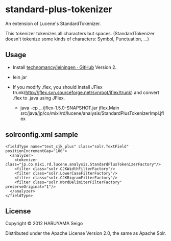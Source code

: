 # standard-plus-tokenizer

An extension of Lucene's StandardTokenizer.

This tokenizer tokenizes all characters but spaces.
(StandardTokenizer doesn't tokenize some kinds of characters: Symbol, Punctuation, ...)

## Usage

* Install [technomancy/leiningen · GitHub](https://github.com/technomancy/leiningen) Version 2.
* lein jar

* If you modify .flex, you should install JFlex trunk(http://jflex.svn.sourceforge.net/svnroot/jflex/trunk) and convert .flex to .java using JFlex.
  * java -cp .../jflex-1.5.0-SNAPSHOT.jar jflex.Main src/java/jp/co/mixi/rd/lucene/analysis/StandardPlusTokenizerImpl.jflex

## solrconfig.xml sample

    <fieldType name="text_cjk_plus" class="solr.TextField" positionIncrementGap="100">
      <analyzer>
        <tokenizer class="jp.co.mixi.rd.lucene.analysis.StandardPlusTokenizerFactory"/>
        <filter class="solr.CJKWidthFilterFactory"/>
        <filter class="solr.LowerCaseFilterFactory"/>
        <filter class="solr.CJKBigramFilterFactory"/>
        <filter class="solr.WordDelimiterFilterFactory" preserveOriginal="1"/>
      </analyzer>
    </fieldType>

## License

Copyright © 2012 HARUYAMA Seigo

Distributed under the Apache License Version 2.0, the same as Apache Solr.
